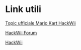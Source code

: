# Link utili #

[Topic ufficiale Mario Kart HackWii](http://www.hackwii.it/forum/topic27445.html)

[HackWii Forum](http://www.hackwii.it/forum/)

[HackWii](http://www.hackwii.it/)